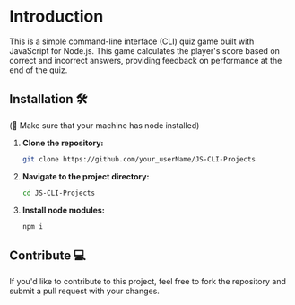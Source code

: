 # Introduction
This is a simple command-line interface (CLI) quiz game built with JavaScript for Node.js.
This game calculates the player's score based on correct and incorrect answers, providing feedback on performance at the end of the quiz.
## Installation 🛠 
(🚨 Make sure that your machine has node installed)
1. **Clone the repository:**
   ```bash
   git clone https://github.com/your_userName/JS-CLI-Projects

2. **Navigate to the project directory:**
   ```bash
   cd JS-CLI-Projects
3. **Install node modules:**
   ```bash
   npm i

## Contribute 💻 
If you'd like to contribute to this project, feel free to fork the repository and submit a pull request with your changes.
